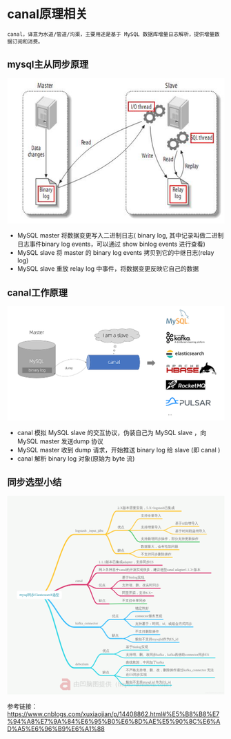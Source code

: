 # canal原理相关

```
canal，译意为水道/管道/沟渠，主要用途是基于 MySQL 数据库增量日志解析，提供增量数据订阅和消费。
```

## mysql主从同步原理

![](https://raw.githubusercontent.com/Peanut-tdd/Picture/main/687474703a2f2f646c2e69746579652e636f6d2f75706c6f61642f6174746163686d656e742f303038302f333038362f34363863316131342d653761642d333239302d396433642d3434616335303161373232372e6a7067.jpg)

- MySQL master 将数据变更写入二进制日志( binary log, 其中记录叫做二进制日志事件binary log events，可以通过 show binlog events 进行查看)
- MySQL slave 将 master 的 binary log events 拷贝到它的中继日志(relay log)
- MySQL slave 重放 relay log 中事件，将数据变更反映它自己的数据



## canal工作原理

![](https://raw.githubusercontent.com/Peanut-tdd/Picture/main/68747470733a2f2f696d672d626c6f672e6373646e696d672e636e2f32303139313130343130313733353934372e706e67.png)

- canal 模拟 MySQL slave 的交互协议，伪装自己为 MySQL slave ，向 MySQL master 发送dump 协议
- MySQL master 收到 dump 请求，开始推送 binary log 给 slave (即 canal )
- canal 解析 binary log 对象(原始为 byte 流)



## 同步选型小结

![image.png](https://raw.githubusercontent.com/Peanut-tdd/Picture/main/557635cb9ad34d18bf54a619f80c47a3.png)





参考链接：https://www.cnblogs.com/xuxiaojian/p/14408862.html#%E5%B8%B8%E7%94%A8%E7%9A%84%E6%95%B0%E6%8D%AE%E5%90%8C%E6%AD%A5%E6%96%B9%E6%A1%88
